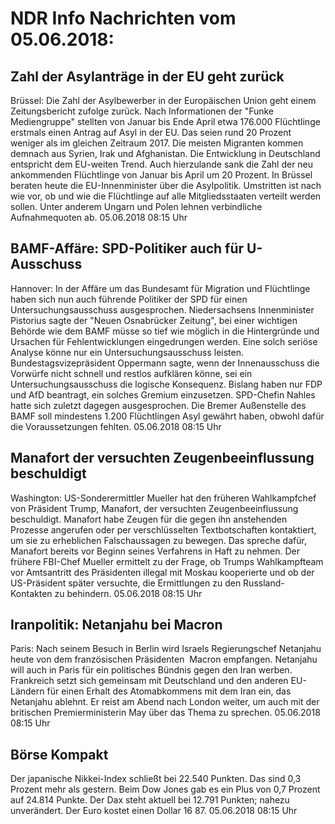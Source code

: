 # NDR Info Nachrichten vom 05.06.2018:


## Zahl der Asylanträge in der EU geht zurück
Brüssel: Die Zahl der Asylbewerber in der Europäischen Union geht einem Zeitungsbericht zufolge zurück. Nach Informationen der "Funke Mediengruppe" stellten von Januar bis Ende April etwa 176.000 Flüchtlinge erstmals einen Antrag auf Asyl in der EU. Das seien rund 20 Prozent weniger als im gleichen Zeitraum 2017. Die meisten Migranten kommen demnach aus Syrien, Irak und Afghanistan. Die Entwicklung in Deutschland entspricht dem EU-weiten Trend. Auch hierzulande sank die Zahl der neu ankommenden Flüchtlinge von Januar bis April um 20 Prozent. In Brüssel beraten heute die EU-Innenminister über die Asylpolitik. Umstritten ist nach wie vor, ob und wie die Flüchtlinge auf alle Mitgliedsstaaten verteilt werden sollen. Unter anderem Ungarn und Polen lehnen verbindliche Aufnahmequoten ab. 05.06.2018 08:15 Uhr 

## BAMF-Affäre: SPD-Politiker auch für U-Ausschuss
Hannover: In der Affäre um das Bundesamt für Migration und Flüchtlinge haben sich nun auch führende Politiker der SPD für einen Untersuchungsausschuss ausgesprochen. Niedersachsens Innenminister Pistorius sagte der "Neuen Osnabrücker Zeitung", bei einer wichtigen Behörde wie dem BAMF müsse so tief wie möglich in die Hintergründe und Ursachen für Fehlentwicklungen eingedrungen werden. Eine solch seriöse Analyse könne nur ein Untersuchungsausschuss leisten. Bundestagsvizepräsident Oppermann sagte, wenn der Innenausschuss die Vorwürfe nicht schnell und restlos aufklären könne, sei ein Untersuchungsausschuss die logische Konsequenz. Bislang haben nur FDP und AfD beantragt, ein solches Gremium einzusetzen. SPD-Chefin Nahles hatte sich zuletzt dagegen ausgesprochen. Die Bremer Außenstelle des BAMF soll mindestens 1.200 Flüchtlingen Asyl gewährt haben, obwohl dafür die Voraussetzungen fehlten. 05.06.2018 08:15 Uhr 

## Manafort der versuchten Zeugenbeeinflussung beschuldigt
Washington: US-Sonderermittler Mueller hat den früheren Wahlkampfchef von Präsident Trump, Manafort, der versuchten Zeugenbeeinflussung beschuldigt. Manafort habe Zeugen für die gegen ihn anstehenden Prozesse angerufen oder per verschlüsselten Textbotschaften kontaktiert, um sie zu erheblichen Falschaussagen zu bewegen. Das spreche dafür, Manafort bereits vor Beginn seines Verfahrens in Haft zu nehmen. Der frühere FBI-Chef Mueller ermittelt zu der Frage, ob Trumps Wahlkampfteam vor Amtsantritt des Präsidenten illegal mit Moskau kooperierte und ob der US-Präsident später versuchte, die Ermittlungen zu den Russland-Kontakten zu behindern. 05.06.2018 08:15 Uhr 

## Iranpolitik: Netanjahu bei Macron
Paris: Nach seinem Besuch in Berlin wird Israels Regierungschef Netanjahu heute von dem französischen Präsidenten  Macron empfangen. Netanjahu will auch in Paris für ein politisches Bündnis gegen den Iran werben. Frankreich setzt sich gemeinsam mit Deutschland und den anderen EU-Ländern für einen Erhalt des Atomabkommens mit dem Iran ein, das Netanjahu ablehnt. Er reist am Abend nach London weiter, um auch mit der britischen Premierministerin May über das Thema zu sprechen. 05.06.2018 08:15 Uhr 

## Börse Kompakt
Der japanische Nikkei-Index schließt bei 22.540 Punkten. Das sind 0,3 Prozent mehr als gestern. Beim Dow Jones gab es ein Plus von 0,7 Prozent auf 24.814 Punkte. Der Dax steht aktuell bei 12.791 Punkten; nahezu unverändert. Der Euro kostet einen Dollar 16 87. 05.06.2018 08:15 Uhr 
